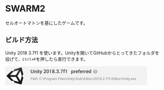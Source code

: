 # SWARM2
セルオートマトンを基にしたゲームです。

## ビルド方法
Unity 2018 3.7f1 を使います。Unityを開いてGitHubからとってきたフォルダを投げて、`Ctrl+P`を押したら実行できます。

![unity2018_3_7f1.png](doc/unity2018_3_7f1.png)
